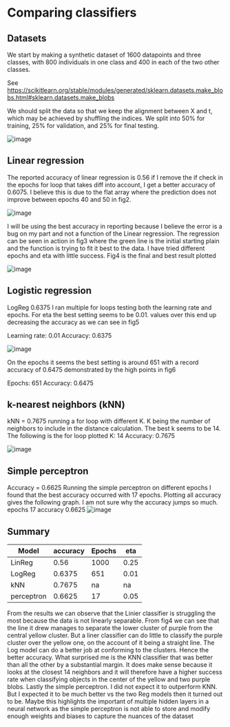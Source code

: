 # Comparing classifiers


## Datasets

We start by making a synthetic dataset of 1600 datapoints and three classes, with 800 individuals in one class and 400 in each of the two other classes. 

See https://scikitlearn.org/stable/modules/generated/sklearn.datasets.make_blobs.html#sklearn.datasets.make_blobs

We should split the data so that we keep the alignment
between X and t, which may be achieved by shuffling the indices. We split into 50% for training,
25% for validation, and 25% for final testing.

![image](https://user-images.githubusercontent.com/61973661/149365567-a7a75408-ac72-468f-b267-d6c0bece0f6b.png)



## Linear regression

The reported accuracy of linear regression is 0.56 if I remove
the if check in the epochs for loop that takes diff into
account, I get a better accuracy of 0.6075. I believe this is
due to the flat array where the prediction does not improve
between epochs 40 and 50 in fig2. 

![image](https://user-images.githubusercontent.com/61973661/149365752-7d6e4d18-76e9-4f2a-9fe9-0ebd3459a8a3.png)

I will be using the best
accuracy in reporting because I believe the error is a bug on
my part and not a function of the Linear regression.
The regression can be seen in action in fig3 where the green
line is the initial starting plain and the function is trying to fit
it best to the data. I have tried different epochs and eta with
little success. Fig4 is the final and best result plotted


![image](https://user-images.githubusercontent.com/61973661/149365779-f37211e7-9038-49e4-9459-94f9470149e0.png)



## Logistic regression
LogReg 0.6375
I ran multiple for loops testing both the learning rate and epochs. For eta the best setting seems to
be 0.01. values over this end up decreasing the accuracy as we can see in fig5

Learning rate: 0.01 Accuracy: 0.6375

![image](https://user-images.githubusercontent.com/61973661/149365880-7e8cd786-a60a-45da-958a-cf0f354db6e8.png)

On the epochs it seems the best setting is around 651 with a record accuracy of 0.6475
demonstrated by the high points in fig6

Epochs: 651 Accuracy: 0.6475



## k-nearest neighbors (kNN)

kNN = 0.7675
running a for loop with different K. K being the number of neighbors to include in the distance
calculation. The best k seems to be 14. The following is the for loop plotted 
K: 14 Accuracy: 0.7675

![image](https://user-images.githubusercontent.com/61973661/149366017-74486def-8bb7-4f8b-bac6-d29bbf26ba05.png)


## Simple perceptron

Accuracy = 0.6625
Running the simple perceptron on different epochs I found that the best accuracy occurred with 17
epochs. Plotting all accuracy gives the following graph. I am not sure why the accuracy jumps so
much. 
epochs 17 accuracy 0.6625
![image](https://user-images.githubusercontent.com/61973661/149366137-c5bac1f3-1b21-44ec-b842-5995221ccca3.png)



## Summary

|  Model |  accuracy |  Epochs | eta  |   
|---|---|---|---|
| LinReg | 0.56  | 1000  | 0.25  | 
| LogReg | 0.6375 | 651 | 0.01
| kNN | 0.7675 | na | na |
| perceptron | 0.6625 | 17 | 0.05 |

From the results we can observe that the Linier classifier is struggling the most because the data is
not linearly separable. From fig4 we can see that the line it drew manages to separate the lower
cluster of purple from the central yellow cluster. But a liner classifier can do little to classify the
purple cluster over the yellow one, on the account of it being a straight line. The Log model can do a
better job at conforming to the clusters. Hence the better accuracy.
What surprised me is the KNN classifier that was better than all the other by a substantial margin. It
does make sense because it looks at the closest 14 neighbors and it will therefore have a higher
success rate when classifying objects in the center of the yellow and two purple blobs.
Lastly the simple perceptron. I did not expect it to outperform KNN. But I expected it to be much
better vs the two Reg models then it turned out to be. Maybe this highlights the important of
multiple hidden layers in a neural network as the simple perceptron is not able to store and modify
enough weights and biases to capture the nuances of the dataset 
